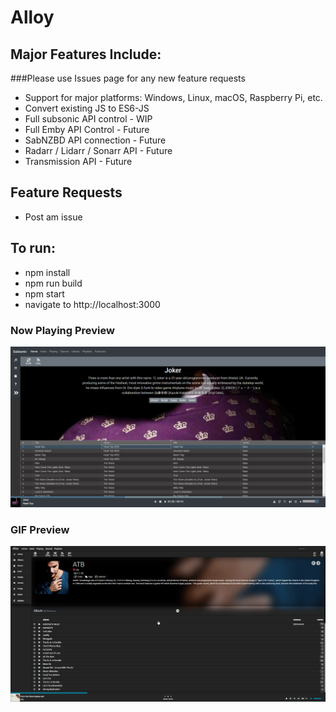 # Alloy

## Major Features Include:
###Please use Issues page for any new feature requests
* Support for major platforms: Windows, Linux, macOS, Raspberry Pi, etc.
* Convert existing JS to ES6-JS
* Full subsonic API control - WIP
* Full Emby API Control - Future
* SabNZBD API connection - Future
* Radarr / Lidarr / Sonarr API - Future
* Transmission API - Future

## Feature Requests
* Post am issue

## To run: 
* npm install
* npm run build
* npm start
* navigate to http://localhost:3000

### Now Playing Preview
![Alt text](/media/preview.png?raw=true "Overall interface")


### GIF Preview
![Alt Text](/media/preview.gif)
